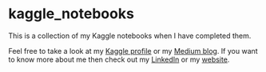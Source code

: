 # kaggle_notebooks

This is a collection of my Kaggle notebooks when I have completed them.

Feel free to take a look at my [Kaggle profile](https://www.kaggle.com/allanbond) or my [Medium blog](https://allanbond.medium.com/).
If you want to know more about me then check out my [LinkedIn](https://www.linkedin.com/in/allanbond/) or my [website](https://allan-bond.github.io/).
